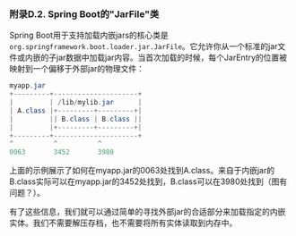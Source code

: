 ### 附录D.2. Spring Boot的"JarFile"类

Spring Boot用于支持加载内嵌jars的核心类是`org.springframework.boot.loader.jar.JarFile`。它允许你从一个标准的jar文件或内嵌的子jar数据中加载jar内容。当首次加载的时候，每个JarEntry的位置被映射到一个偏移于外部jar的物理文件：
```java
myapp.jar
+---------+---------------------+
|         | /lib/mylib.jar      |
| A.class |+---------+---------+|
|         || B.class | B.class ||
|         |+---------+---------+|
+---------+---------------------+
^          ^          ^
0063       3452       3980
```
上面的示例展示了如何在myapp.jar的0063处找到A.class。来自于内嵌jar的B.class实际可以在myapp.jar的3452处找到，B.class可以在3980处找到（图有问题？）。

有了这些信息，我们就可以通过简单的寻找外部jar的合适部分来加载指定的内嵌实体。我们不需要解压存档，也不需要将所有实体读取到内存中。
